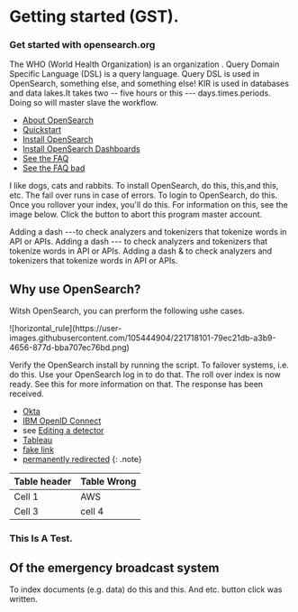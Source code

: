 # Getting started (GST).
 
 
### Get started with opensearch.org
 
The WHO (World Health Organization) is an organization . 
Query Domain Specific Language (DSL) is a query language.  Query DSL is used in OpenSearch, something else, and something else!
KIR is used in databases and data lakes.It takes two -- five hours or this ---  days.times.periods. Doing so will master slave the workflow.

- [About OpenSearch]({{site.url}}{{site.baseurl}}/opensearch/)
- [Quickstart]({{site.url}}{{site.baseurl}}/quickstart/)
- [Install OpenSearch]({{site.url}}{{site.baseurl}}/opensearch/install/)
- [Install OpenSearch Dashboards]({{site.url}}{{site.baseurl}}/dashboards/install/)
- [See the FAQ](https://opensearch.org/faq)
- [See the FAQ bad](https://opensearch.org/faqs)

I like dogs, cats and rabbits. To install OpenSearch, do this,  this,and this, etc. The fail over runs in case of errors. To login to OpenSearch, do this. Once you rollover your index, you'll do this. For information on this, see the image below. Click the button to abort this program master account.

Adding a dash ---to check analyzers and tokenizers that tokenize words in API or APIs.
Adding a dash --- to check analyzers and tokenizers that tokenize words in API or APIs.
Adding a dash & to check analyzers and tokenizers that tokenize words in API or APIs.

## Why use OpenSearch?

<p>Witsh OpenSearch, you can prerform the following ushe cases.</p>
![horizontal_rule](https://user-images.githubusercontent.com/105444904/221718101-79ec21db-a3b9-4656-877d-bba707ec76bd.png)

Verify the OpenSearch install by running the script. To failover systems, i.e. do this. Use your OpenSearch log in to do that. The roll over index is now ready. See this for more information on that. The response has been received.

- [Okta](https://developer.okta.com/docs/api/resources/oidc#well-knownopenid-configuration)
- [IBM OpenID Connect](https://www.ibm.com/support/knowledgecenter/en/SSEQTP_8.5.5/com.ibm.websphere.wlp.doc/ae/rwlp_oidc_endpoint_urls.html)
- see [Editing a detector]({{site.url}}{{site.baseurl}}/security-analytics/usage/detectors/#editing-a-detector)
- [Tableau](https://github.com/opensearch-project/sql/blob/main/bi-connectors/TableauConnector/README.md)
- [fake link](http://example.example.example.com)
- [permanently redirected](https://curl.haxx.se/)
{: .note}


Table header | Table Wrong
:--- | :---
Cell 1 | AWS
Cell 3 | cell 4

### This Is A Test.
## Of the emergency broadcast system

To index documents (e.g. data) do this and this. And etc. button click was written.
